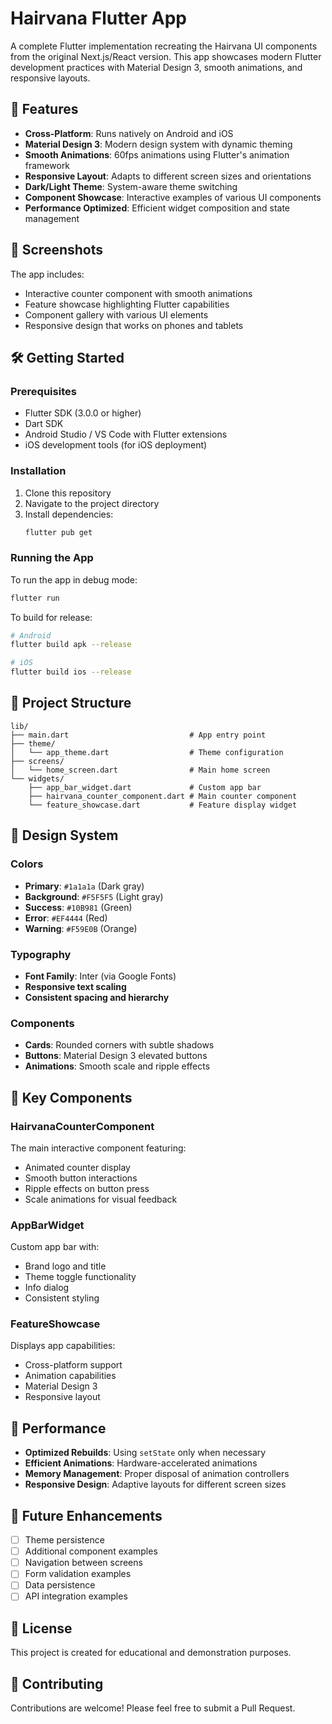 # Hairvana Flutter App

A complete Flutter implementation recreating the Hairvana UI components from the original Next.js/React version. This app showcases modern Flutter development practices with Material Design 3, smooth animations, and responsive layouts.

## 🚀 Features

- **Cross-Platform**: Runs natively on Android and iOS
- **Material Design 3**: Modern design system with dynamic theming
- **Smooth Animations**: 60fps animations using Flutter's animation framework
- **Responsive Layout**: Adapts to different screen sizes and orientations
- **Dark/Light Theme**: System-aware theme switching
- **Component Showcase**: Interactive examples of various UI components
- **Performance Optimized**: Efficient widget composition and state management

## 📱 Screenshots

The app includes:
- Interactive counter component with smooth animations
- Feature showcase highlighting Flutter capabilities
- Component gallery with various UI elements
- Responsive design that works on phones and tablets

## 🛠️ Getting Started

### Prerequisites

- Flutter SDK (3.0.0 or higher)
- Dart SDK
- Android Studio / VS Code with Flutter extensions
- iOS development tools (for iOS deployment)

### Installation

1. Clone this repository
2. Navigate to the project directory
3. Install dependencies:
   ```bash
   flutter pub get
   ```

### Running the App

To run the app in debug mode:

```bash
flutter run
```

To build for release:

```bash
# Android
flutter build apk --release

# iOS
flutter build ios --release
```

## 📁 Project Structure

```
lib/
├── main.dart                           # App entry point
├── theme/
│   └── app_theme.dart                  # Theme configuration
├── screens/
│   └── home_screen.dart                # Main home screen
└── widgets/
    ├── app_bar_widget.dart             # Custom app bar
    ├── hairvana_counter_component.dart # Main counter component
    └── feature_showcase.dart           # Feature display widget
```

## 🎨 Design System

### Colors
- **Primary**: `#1a1a1a` (Dark gray)
- **Background**: `#F5F5F5` (Light gray)
- **Success**: `#10B981` (Green)
- **Error**: `#EF4444` (Red)
- **Warning**: `#F59E0B` (Orange)

### Typography
- **Font Family**: Inter (via Google Fonts)
- **Responsive text scaling**
- **Consistent spacing and hierarchy**

### Components
- **Cards**: Rounded corners with subtle shadows
- **Buttons**: Material Design 3 elevated buttons
- **Animations**: Smooth scale and ripple effects

## 🔧 Key Components

### HairvanaCounterComponent
The main interactive component featuring:
- Animated counter display
- Smooth button interactions
- Ripple effects on button press
- Scale animations for visual feedback

### AppBarWidget
Custom app bar with:
- Brand logo and title
- Theme toggle functionality
- Info dialog
- Consistent styling

### FeatureShowcase
Displays app capabilities:
- Cross-platform support
- Animation capabilities
- Material Design 3
- Responsive layout

## 🚀 Performance

- **Optimized Rebuilds**: Using `setState` only when necessary
- **Efficient Animations**: Hardware-accelerated animations
- **Memory Management**: Proper disposal of animation controllers
- **Responsive Design**: Adaptive layouts for different screen sizes

## 🎯 Future Enhancements

- [ ] Theme persistence
- [ ] Additional component examples
- [ ] Navigation between screens
- [ ] Form validation examples
- [ ] Data persistence
- [ ] API integration examples

## 📄 License

This project is created for educational and demonstration purposes.

## 🤝 Contributing

Contributions are welcome! Please feel free to submit a Pull Request.